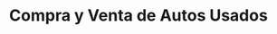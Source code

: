---
title: "Compra y Venta de Autos Usados"
url: /la-chorrera/compra-y-venta-de-autos-usados/
shop: Autohaus
---